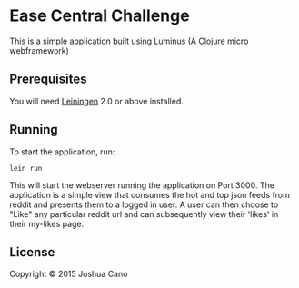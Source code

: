 # Ease Central Challenge

This is a simple application built using Luminus (A Clojure micro webframework)

## Prerequisites

You will need [Leiningen][1] 2.0 or above installed.

[1]: https://github.com/technomancy/leiningen

## Running

To start the application, run:

    lein run

This will start the webserver running the application on Port 3000. 
The application is a simple view that consumes the hot and top json feeds from reddit and presents them to a logged in user.
A user can then choose to "Like" any particular reddit url and can subsequently view their 'likes' in their my-likes page. 

## License

Copyright © 2015 Joshua Cano
